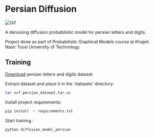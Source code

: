 # Persian Diffusion

![Gif](https://github.com/rQBx91/Persian_Diffusion/blob/main/result/persian/samples/gifs/gif1.gif)

A denoising diffusion probabilistic model for persian letters and digits. 

Project done as part of Probabilistic Graphical Models course at Khajeh Nasir Toosi University of Technology.

## Training
[Download](https://drive.google.com/file/d/17wi28DBfS_kmXhMNRqqpUdgWOJNhhON7/view?usp=sharing) persian letters and digits dataset.

Extract dataset and place it in the 'datasets' directory:

```bash
tar xvf persian_dataset.tar.xz
```

Install project requirements:

```bash
pip install -r requirements.txt
```

Start training :

```bash
python diffusion_model_persian
```
